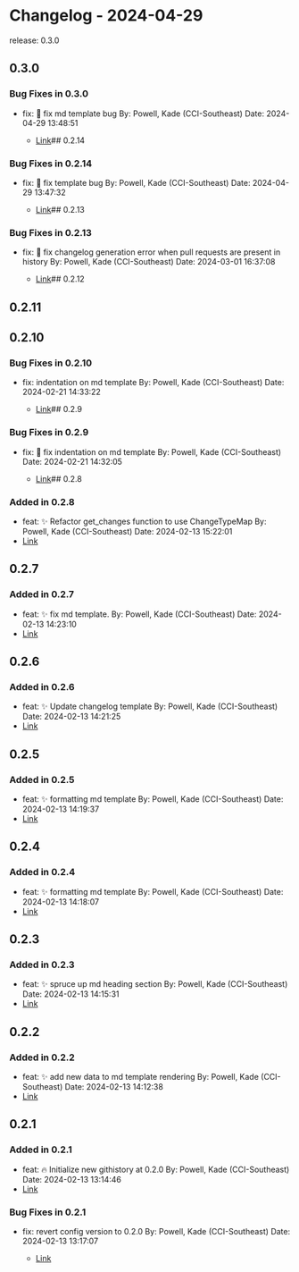 # Changelog - 2024-04-29

release: 0.3.0

## 0.3.0

### Bug Fixes in 0.3.0
- fix: 🐛 fix md template bug By: Powell, Kade (CCI-Southeast) Date: 2024-04-29 13:48:51

  - [Link](https://github.com/Kade-Powell/GitScribe/commit/a0bca81272ef5e51ae32c8f4849d765930aca2b0)## 0.2.14

### Bug Fixes in 0.2.14
- fix: 🐛 fix template bug By: Powell, Kade (CCI-Southeast) Date: 2024-04-29 13:47:32

  - [Link](https://github.com/Kade-Powell/GitScribe/commit/8043f516af6bd59b56578787e216ee368a999ebb)## 0.2.13

### Bug Fixes in 0.2.13
- fix: 🐛 fix changelog generation error when pull requests are present in history By: Powell, Kade (CCI-Southeast) Date: 2024-03-01 16:37:08

  - [Link](https://github.com/Kade-Powell/GitScribe/commit/f91c14a44c7e6574a51f7b1bc99cb56c7a6ec41d)## 0.2.12

## 0.2.11

## 0.2.10

### Bug Fixes in 0.2.10
- fix: indentation on md template By: Powell, Kade (CCI-Southeast) Date: 2024-02-21 14:33:22

  - [Link](https://github.com/Kade-Powell/GitScribe/commit/356fb39b39fd0470a615eb1d3b4f6baeab04a825)## 0.2.9

### Bug Fixes in 0.2.9
- fix: 🐛 fix indentation on md template By: Powell, Kade (CCI-Southeast) Date: 2024-02-21 14:32:05

  - [Link](https://github.com/Kade-Powell/GitScribe/commit/1903eb73095d39c70b3ab2bb3e51bdae5f3d9fcf)## 0.2.8
### Added in 0.2.8
- feat: ✨ Refactor get_changes function to use ChangeTypeMap By: Powell, Kade (CCI-Southeast) Date: 2024-02-13 15:22:01
- [Link](https://github.com/Kade-Powell/GitScribe/commit/5ede20ad5dd2b30869ee66e9a5caeb1f48a62e96)
## 0.2.7
### Added in 0.2.7
- feat: ✨ fix md template. By: Powell, Kade (CCI-Southeast) Date: 2024-02-13 14:23:10
- [Link](https://github.com/Kade-Powell/GitScribe/commit/2a0b71b4b45bb7b668a07dc1eb5d14ea554ab019)
## 0.2.6
### Added in 0.2.6
- feat: ✨ Update changelog template By: Powell, Kade (CCI-Southeast) Date: 2024-02-13 14:21:25
- [Link](https://github.com/Kade-Powell/GitScribe/commit/6e2ed2755d04e080c0d06fc802b56fb59c1ca29f)
## 0.2.5
### Added in 0.2.5
- feat: ✨ formatting md template By: Powell, Kade (CCI-Southeast) Date: 2024-02-13 14:19:37
- [Link](https://github.com/Kade-Powell/GitScribe/commit/4a2f09f341d56947b391b643811b00469c00ee91)
## 0.2.4
### Added in 0.2.4
- feat: ✨ formatting md template By: Powell, Kade (CCI-Southeast) Date: 2024-02-13 14:18:07
- [Link](https://github.com/Kade-Powell/GitScribe/commit/b3ce6297c21319a871e90a72b4827b3a3add69c7)
## 0.2.3
### Added in 0.2.3
- feat: ✨ spruce up md heading section By: Powell, Kade (CCI-Southeast) Date: 2024-02-13 14:15:31
- [Link](https://github.com/Kade-Powell/GitScribe/commit/d017270f1745c5c72f6563caf361b892f6a4a332)
## 0.2.2
### Added in 0.2.2
- feat: ✨ add new data to md template rendering By: Powell, Kade (CCI-Southeast) Date: 2024-02-13 14:12:38
- [Link](https://github.com/Kade-Powell/GitScribe/commit/454cf4b3f9fa09f1e6c10ba23221eb90182af9d0)
## 0.2.1
### Added in 0.2.1
- feat: 🔥 Initialize new githistory at 0.2.0 By: Powell, Kade (CCI-Southeast) Date: 2024-02-13 13:14:46
- [Link](https://github.com/Kade-Powell/GitScribe/commit/5b0b5bdc0f5a722c5347557712ab3e2e9558c74f)
### Bug Fixes in 0.2.1
- fix: revert config version to 0.2.0 By: Powell, Kade (CCI-Southeast) Date: 2024-02-13 13:17:07

  - [Link](https://github.com/Kade-Powell/GitScribe/commit/856659c5c3a182b01b0668a9426455823483c8e6)
